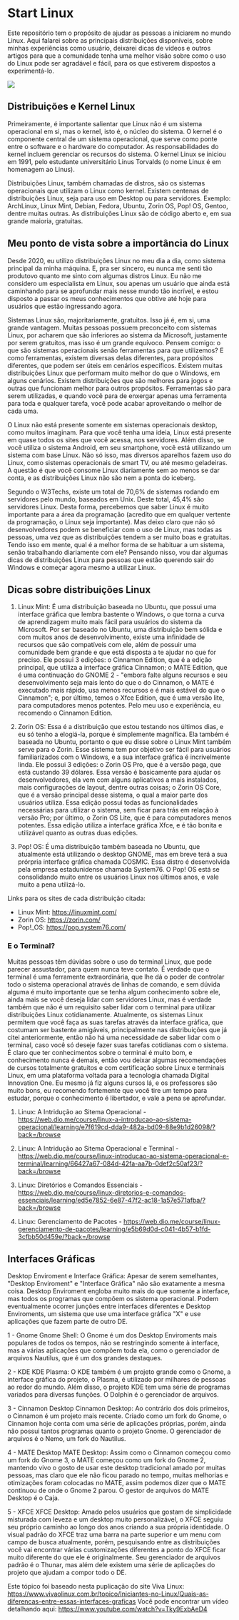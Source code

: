 # Start Linux

Este repositório tem o propósito de ajudar as pessoas a iniciarem no mundo Linux. Aqui falarei sobre as principais distribuições disponíveis, sobre minhas experiências como usuário, deixarei dicas de vídeos e outros artigos para que a comunidade tenha uma melhor visão sobre como o uso do Linux pode ser agradável e fácil, para os que estiverem dispostos a experimentá-lo. 

<img src="https://images.unsplash.com/photo-1629654297299-c8506221ca97?ixlib=rb-1.2.1&ixid=MnwxMjA3fDB8MHxwaG90by1wYWdlfHx8fGVufDB8fHx8&auto=format&fit=crop&w=774&q=80">

## Distribuições e Kernel Linux 
Primeiramente, é importante salientar que Linux não é um sistema operacional em si, mas o kernel, isto é, o núcleo do sistema. O kernel é o componente central de um sistema operacional, que serve como ponte entre o software e o hardware do computador. As responsabilidades do kernel incluem gerenciar os recursos do sistema. O kernel Linux se iniciou em 1991, pelo estudante universitário Linus Torvalds (o nome Linux é em homenagem ao Linus).

Distribuições Linux, também chamadas de distros, são os sistemas operacionais que utilizam o Linux como kernel. Existem centenas de distribuições Linux, seja para uso em Desktop ou para servidores. Exemplo: ArchLinux, Linux Mint, Debian, Fedora, Ubuntu, Zorin OS, Pop! OS, Gentoo, dentre muitas outras. As distribuições Linux são de código aberto e, em sua grande maioria, gratuitas. 


## Meu ponto de vista sobre a importância do Linux 
Desde 2020, eu utilizo distribuições Linux no meu dia a dia, como sistema principal da minha máquina. E, pra ser sincero, eu nunca me senti tão produtovo quanto me sinto com algumas distros Linux. Eu não me considero um especialista em Linux, sou apenas um usuário que ainda está caminhando para se aprofundar mais nesse mundo tão incrível, e estou disposto a passar os meus conhecimentos que obtive até hoje para usuários que estão ingressando agora.

Sistemas Linux são, majoritariamente, gratuitos. Isso já é, em si, uma grande vantagem. Muitas pessoas possuem preconceito com sistemas Linux, por acharem que são inferiores ao sistema da Microsoft, justamente por serem gratuitos, mas isso é um grande equívoco. Pensem comigo: o que são sistemas operacionais senão ferramentas para que utilizemos? E como ferramentas, existem diversas delas diferentes, para propósitos diferentes, que podem ser úteis em cenários específicos. Existem muitas distribuições Linux que performam muito melhor do que o Windows, em alguns cenários. Existem distribuições que são melhores para jogos e outras que funcionam melhor para outros propósitos. Ferramentas são para serem utilizadas, e quando você para de enxergar apenas uma ferramenta para toda e qualquer tarefa, você pode acabar aproveitando o melhor de cada uma. 

O Linux não está presente somente em sistemas operacionais desktop, como muitos imaginam. Para que você tenha uma ideia, Linux está presente em quase todos os sites que você acessa, nos servidores. Além disso, se você utiliza o sistema Android, em seu smartphone, você está utilizando um sistema com base Linux. Não só isso, mas diversos aparelhos fazem uso do Linux, como sistemas operacionais de smart TV, ou até mesmo geladeiras. A questão é que você consome Linux diariamente sem ao menos se dar conta, e as distribuições Linux não são nem a ponta do iceberg. 

Segundo o W3Techs, existe um total de 70,6% de sistemas rodando em servidores pelo mundo, baseados em Unix. Deste total, 45,4% são servidores Linux. Desta forma, percebemos que saber Linux é muito importante para a área da programação (acredito que em qualquer vertente da programação, o Linux seja importante). Mas deixo claro que não só desenvolvedores podem se beneficiar com o uso de Linux, mas todas as pessoas, uma vez que as distribuições tendem a ser muito boas e gratuitas.
Tendo isso em mente, qual é a melhor forma de se habituar a um sistema, senão trabalhando diariamente com ele? Pensando nisso, vou dar algumas dicas de distribuições Linux para pessoas que estão querendo sair do Windows e começar agora mesmo a utilizar Linux.

## Dicas sobre distribuições Linux
1. Linux Mint: É uma distribuição baseada no Ubuntu, que possui uma interface gráfica que lembra bastente o Windows, o que torna a curva de aprendizagem muito mais fácil para usuários do sistema da Microsoft. Por ser baseado no Ubuntu, uma distribuição bem sólida e com muitos anos de desenvolvimento, existe uma infinidade de recursos que são compatíveis com ele, além de possuir uma comunidade bem grande e que está disposta a te ajudar no que for preciso. Ele possui 3 edições: o Cinnamon Edition, que é a edição principal, que utiliza a interface gráfica Cinnamon; o MATE Edition, que é uma continuação do GNOME 2 - "embora falte alguns recursos e seu desenvolvimento seja mais lento do que o do Cinnamon, o MATE é executado mais rápido, usa menos recursos e é mais estável do que o Cinnamon"; e, por último, temos o Xfce Edition, que é uma versão lite, para computadores menos potentes. Pelo meu uso e experiência, eu recomendo o Cinnamon Edition. 

2. Zorin OS: Essa é a distribuição que estou testando nos últimos dias, e eu só tenho a elogiá-la, porque é simplemente magnífica. Ela também é baseada no Ubuntu, portanto o que eu disse sobre o Linux Mint também serve para o Zorin. Esse sistema tem por objetivo ser fácil para usuários familiarizados com o Windows, e a sua interface gráfica é incrivelmente linda. Ele possui 3 edições: o Zorin OS Pro, que é a versão paga, que está custando 39 dólares. Essa versão é basicamente para ajudar os desenvolvedores, ela vem com alguns aplicativos a mais instalados, mais configurações de layout, dentre outras coisas; o Zorin OS Core, que é a versão principal desse sistema, o qual a maior parte dos usuários utiliza. Essa edição possui todas as funcionalidades necessárias para utilizar o sistema, sem ficar para trás em relação à versão Pro; por último, o Zorin OS Lite, que é para computadores menos potentes. Essa edição utiliza a interface gráfica Xfce, e é tão bonita e utilizável quanto as outras duas edições.  

3. Pop! OS: É uma distribuição também baseada no Ubuntu, que atualmente está utilizando o desktop GNOME, mas em breve terá a sua prórpria interface gráfica chamada COSMIC. Essa distro é desenvolvida pela empresa estadunidense chamada System76. O Pop! OS está se consolidando muito entre os usuários Linux nos últimos anos, e vale muito a pena utilizá-lo. 

Links para os sites de cada distribuição citada: 
- Linux Mint: https://linuxmint.com/
- Zorin OS: https://zorin.com/
- Pop!_OS: https://pop.system76.com/

### E o Terminal? 
Muitas pessoas têm dúvidas sobre o uso do terminal Linux, que pode parecer assustador, para quem nunca teve contato. É verdade que o terminal é uma ferramente extraordinária, que lhe dá o poder de controlar todo o sistema operacional através de linhas de comando, e sem dúvida alguma é muito importante que se tenha algum conhecimento sobre ele, ainda mais se você deseja lidar com servidores Linux, mas é verdade também que não é um requisito saber lidar com o terminal para utilizar distribuições Linux cotidianamente. Atualmente, os sistemas Linux permitem que você faça as suas tarefas através da interface gráfica, que costumam ser bastente amigáveis, principalmente nas distribuições que já citei anteriormente, então não há uma necessidade de saber lidar com o terminal, caso você só deseje fazer suas tarefas cotidianas com o sistema. 
É claro que ter conhecimentos sobre o terminal é muito bom, e conhecimento nunca é demais, então vou deixar algumas recomendações de cursos totalmente gratuitos e com certificação sobre Linux e terminais Linux, em uma plataforma voltada para a tecnologia chamada Digital Innovation One. Eu mesmo já fiz alguns cursos lá, e os professores são muito bons, eu recomendo fortemente que você tire um tempo para estudar, porque o conhecimento é libertador, e vale a pena se aprofundar. 

1. Linux: A Intridução ao Sitema Operacional - https://web.dio.me/course/linux-a-introducao-ao-sistema-operacional/learning/e7f619cd-dda9-482a-bd09-88e9b1d26098/?back=/browse

2. Linux: A Intridução ao Sitema Operacional e Terminal - https://web.dio.me/course/linux-introducao-ao-sistema-operacional-e-terminal/learning/66427a67-084d-42fa-aa7b-0def2c50af23/?back=/browse

3. Linux: Diretórios e Comandos Essenciais - https://web.dio.me/course/linux-diretorios-e-comandos-essenciais/learning/ed5e7852-6e87-47f2-ac18-1a57e571afba/?back=/browse

4. Linux: Gerenciamento de Pacotes - https://web.dio.me/course/linux-gerenciamento-de-pacotes/learning/e5b69d0d-c041-4b57-b1fd-3cfbb50d459e/?back=/browse


## Interfaces Gráficas 
Desktop Enviroment e Interface Gráfica: Apesar de serem semelhantes, "Desktop Enviroment" e "Interface Gráfica" não são exatamente a mesma coisa. Desktop Enviroment engloba muito mais do que somente a interface, mas todos os programas que compõem os sistema operacional. Podem eventualmente ocorrer junções entre interfaces diferentes e Desktop Enviroments, um sistema que use uma interface gráfica "X" e use aplicações que fazem parte de outro DE.

1 - Gnome
Gnome Shell: O Gnome é um dos Desktop Enviroments mais populares de todos os tempos, não se restringindo somente à interface, mas a várias aplicações que compõem toda ela, como o gerenciador de arquivos Nautilus, que é um dos grandes destaques.

2 - KDE
KDE Plasma: O KDE também é um projeto grande como o Gnome, a interface gráfica do projeto, o Plasma, é utilizado por milhares de pessoas ao redor do mundo. Além disso, o projeto KDE tem uma série de programas variados para diversas funções. O Dolphin é o gerenciador de arquivos.

3 - Cinnamon Desktop
Cinnamon Desktop: Ao contrário dos dois primeiros, o Cinnamon é um projeto mais recente. Criado como um fork do Gnome, o Cinnamon hoje conta com uma série de aplicações próprias, porém, ainda não possui tantos programas quanto o projeto Gnome. O gerenciador de arquivos é o Nemo, um fork do Nautilus.

4 - MATE Desktop
MATE Desktop: Assim como o Cinnamon começou como um fork do Gnome 3, o MATE começou como um fork do Gnome 2, mantendo vivo o gosto de usar este desktop tradicional amado por muitas pessoas, mas claro que ele não ficou parado no tempo, muitas melhorias e otimizações foram colocadas no MATE, assim podemos dizer que o MATE continuou de onde o Gnome 2 parou. O gestor de arquivos do MATE Desktop é o Caja.

5 - XFCE 
XFCE Desktop: Amado pelos usuários que gostam de simplicidade misturada com leveza e um desktop muito personalizável, o XFCE seguiu seu próprio caminho ao longo dos anos criando a sua própria identidade. O visual padrão do XFCE traz uma barra na parte superior e um menu com campo de busca atualmente, porém, pesquisando entre as distribuições você vai encontrar várias customizações diferentes a ponto do XFCE ficar muito diferente do que ele é originalmente. Seu gerenciador de arquivos padrão é o Thunar, mas além dele existem uma série de aplicações do projeto que ajudam a compor todo o DE.

Este tópico foi baseado nesta puplicação do site Viva Linux: https://www.vivaolinux.com.br/topico/Iniciantes-no-Linux/Quais-as-diferencas-entre-essas-interfaces-graficas
Você pode encontrar um vídeo detalhando aqui: https://www.youtube.com/watch?v=Tky9ExbAeD4

